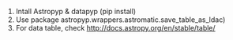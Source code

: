 1. Intall Astropyp & datapyp (pip install)
2. Use package astropyp.wrappers.astromatic.save_table_as_ldac)
3. For data table, check http://docs.astropy.org/en/stable/table/
